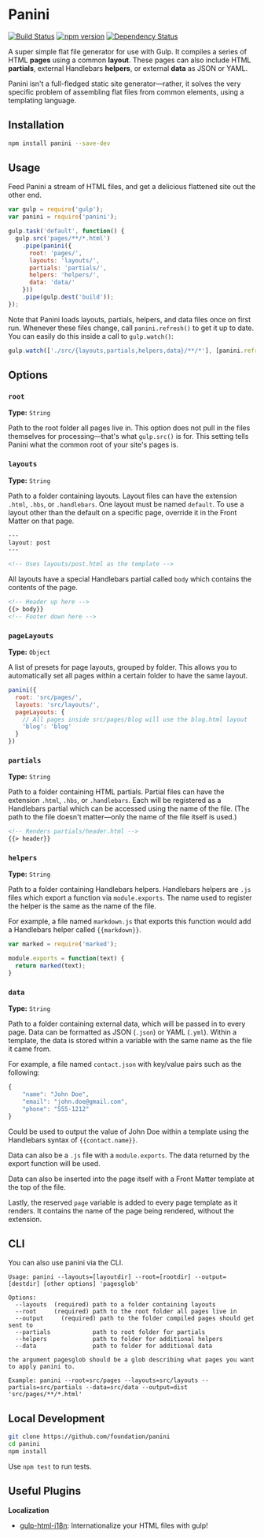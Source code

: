 # Panini

[![Build Status](https://travis-ci.org/foundation/panini.svg?branch=master)](https://travis-ci.org/foundation/panini) [![npm version](https://badge.fury.io/js/panini.svg)](https://badge.fury.io/js/panini) [![Dependency Status](https://david-dm.org/foundation/panini.svg)](https://david-dm.org/foundation/panini)

A super simple flat file generator for use with Gulp. It compiles a series of HTML **pages** using a common **layout**. These pages can also include HTML **partials**, external Handlebars **helpers**, or external **data** as JSON or YAML.

Panini isn't a full-fledged static site generator&mdash;rather, it solves the very specific problem of assembling flat files from common elements, using a templating language.

## Installation

```bash
npm install panini --save-dev
```

## Usage

Feed Panini a stream of HTML files, and get a delicious flattened site out the other end.

```js
var gulp = require('gulp');
var panini = require('panini');

gulp.task('default', function() {
  gulp.src('pages/**/*.html')
    .pipe(panini({
      root: 'pages/',
      layouts: 'layouts/',
      partials: 'partials/',
      helpers: 'helpers/',
      data: 'data/'
    }))
    .pipe(gulp.dest('build'));
});
```

Note that Panini loads layouts, partials, helpers, and data files once on first run. Whenever these files change, call `panini.refresh()` to get it up to date. You can easily do this inside a call to `gulp.watch()`:

```js
gulp.watch(['./src/{layouts,partials,helpers,data}/**/*'], [panini.refresh]);
```

## Options

### `root`

**Type:** `String`

Path to the root folder all pages live in. This option does not pull in the files themselves for processing&mdash;that's what `gulp.src()` is for. This setting tells Panini what the common root of your site's pages is.

### `layouts`

**Type:** `String`

Path to a folder containing layouts. Layout files can have the extension `.html`, `.hbs`, or `.handlebars`. One layout must be named `default`. To use a layout other than the default on a specific page, override it in the Front Matter on that page.

```html
---
layout: post
---

<!-- Uses layouts/post.html as the template -->
```

All layouts have a special Handlebars partial called `body` which contains the contents of the page.

```html
<!-- Header up here -->
{{> body}}
<!-- Footer down here -->
```

### `pageLayouts`

**Type:** `Object`

A list of presets for page layouts, grouped by folder. This allows you to automatically set all pages within a certain folder to have the same layout.

```js
panini({
  root: 'src/pages/',
  layouts: 'src/layouts/',
  pageLayouts: {
    // All pages inside src/pages/blog will use the blog.html layout
    'blog': 'blog'
  }
})
```

### `partials`

**Type:** `String`

Path to a folder containing HTML partials. Partial files can have the extension `.html`, `.hbs`, or `.handlebars`. Each will be registered as a Handlebars partial which can be accessed using the name of the file. (The path to the file doesn't matter&mdash;only the name of the file itself is used.)

```html
<!-- Renders partials/header.html -->
{{> header}}
```

### `helpers`

**Type:** `String`

Path to a folder containing Handlebars helpers. Handlebars helpers are `.js` files which export a function via `module.exports`. The name used to register the helper is the same as the name of the file.

For example, a file named `markdown.js` that exports this function would add a Handlebars helper called `{{markdown}}`.

```js
var marked = require('marked');

module.exports = function(text) {
  return marked(text);
}
```

### `data`

**Type:** `String`

Path to a folder containing external data, which will be passed in to every page. Data can be formatted as JSON (`.json`) or YAML (`.yml`). Within a template, the data is stored within a variable with the same name as the file it came from.

For example, a file named `contact.json` with key/value pairs such as the following:

```js
{
    "name": "John Doe",
    "email": "john.doe@gmail.com",
    "phone": "555-1212"
}
```

Could be used to output the value of John Doe within a template using the Handlebars syntax of `{{contact.name}}`.

Data can also be a `.js` file with a `module.exports`. The data returned by the export function will be used.

Data can also be inserted into the page itself with a Front Matter template at the top of the file.

Lastly, the reserved `page` variable is added to every page template as it renders. It contains the name of the page being rendered, without the extension.

## CLI

You can also use panini via the CLI.

```
Usage: panini --layouts=[layoutdir] --root=[rootdir] --output=[destdir] [other options] 'pagesglob'

Options:
  --layouts  (required) path to a folder containing layouts
  --root     (required) path to the root folder all pages live in
  --output     (required) path to the folder compiled pages should get sent to
  --partials            path to root folder for partials
  --helpers             path to folder for additional helpers
  --data                path to folder for additional data

the argument pagesglob should be a glob describing what pages you want to apply panini to.

Example: panini --root=src/pages --layouts=src/layouts --partials=src/partials --data=src/data --output=dist 'src/pages/**/*.html'
```

## Local Development

```bash
git clone https://github.com/foundation/panini
cd panini
npm install
```

Use `npm test` to run tests.

## Useful Plugins

**Localization**
* [gulp-html-i18n](https://github.com/webyom/gulp-html-i18n): Internationalize your HTML files with gulp!